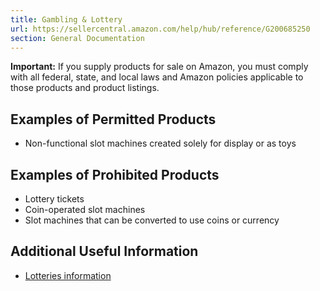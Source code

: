 ```yaml
---
title: Gambling & Lottery
url: https://sellercentral.amazon.com/help/hub/reference/G200685250
section: General Documentation
---
```


**Important:** If you supply products for sale on Amazon, you must comply with
all federal, state, and local laws and Amazon policies applicable to those
products and product listings.

## Examples of Permitted Products

  * Non-functional slot machines created solely for display or as toys

## Examples of Prohibited Products

  * Lottery tickets
  * Coin-operated slot machines
  * Slot machines that can be converted to use coins or currency

## Additional Useful Information

  * [Lotteries information](http://www.gpo.gov/fdsys/pkg/USCODE-2009-title18/html/USCODE-2009-title18-partI-chap61.htm)

